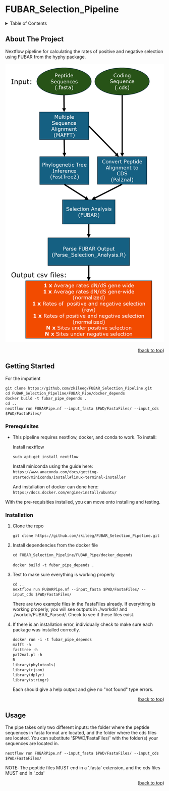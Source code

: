 # FUBAR_Selection_Pipeline





<!-- TABLE OF CONTENTS -->
<details>
  <summary>Table of Contents</summary>
  <ol>
    <li>
      <a href="#about-the-project">About The Project</a>
    </li>
    <li>
      <a href="#getting-started">Getting Started</a>
      <ul>
        <li><a href="#prerequisites">Prerequisites</a></li>
        <li><a href="#installation">Installation</a></li>
      </ul>
    </li>
    <li><a href="#usage">Usage</a></li>
  </ol>
</details>



<!-- ABOUT THE PROJECT -->
## About The Project

Nextflow pipeline for calculating the rates of positive and negative selection using FUBAR from the hyphy package. 


![Flowchart](https://github.com/zkileeg/FUBAR_Selection_Pipeline/blob/main/FUBAR_Pipe_Flowchart.png "Flowchart")

<p align="right">(<a href="#readme-top">back to top</a>)</p>





<!-- GETTING STARTED -->
## Getting Started
For the impatient

```
git clone https://github.com/zkileeg/FUBAR_Selection_Pipeline.git
cd FUBAR_Selection_Pipeline/FUBAR_Pipe/docker_depends
docker build -t fubar_pipe_depends .
cd ..
nextflow run FUBARPipe.nf --input_fasta $PWD/FastaFiles/ --input_cds $PWD/FastaFiles/
```

### Prerequisites

* This pipeline requires nextflow, docker, and conda to work. To install: 

  Install nextflow
  ```
  sudo apt-get install nextflow
  ```
  
  Install miniconda using the guide here:
  ``` https://www.anaconda.com/docs/getting-started/miniconda/install#linux-terminal-installer ```

  And installation of docker can done here:
  ```https://docs.docker.com/engine/install/ubuntu/```


With the pre-requisities installed, you can move onto installing and testing. 

### Installation
1. Clone the repo
   ```
   git clone https://github.com/zkileeg/FUBAR_Selection_Pipeline.git
   ```
3. Install dependencies from the docker file
   ```
   cd FUBAR_Selection_Pipeline/FUBAR_Pipe/docker_depends
   
   docker build -t fubar_pipe_depends .
   ```
4. Test to make sure everything is working properly
   ```
   cd ..
   nextflow run FUBARPipe.nf --input_fasta $PWD/FastaFiles/ --input_cds $PWD/FastaFiles/
   ```
   There are two example files in the FastaFiles already. If everything is working properly, you will see outputs in ./workdir/ and ./workdir/FUBAR_Parsed/. Check to see if these files exist. 
   
5. If there is an installation error, individually check to make sure each package was installed correctly. 
   ```
   docker run -i -t fubar_pipe_depends
   mafft -h
   fasttree -h
   pal2nal.pl -h
   R
   library(phylotools)
   library(rjson)
   library(dplyr)
   library(stringr)
   ```
   Each should give a help output and give no "not found" type errors. 

<p align="right">(<a href="#readme-top">back to top</a>)</p>



<!-- USAGE EXAMPLES -->
## Usage
The pipe takes only two different inputs: the folder where the peptide sequences in fasta format are located, and the folder where the cds files are located.
You can substitute '$PWD/FastaFiles/' with the folder(s) your sequences are located in. 


```
nextflow run FUBARPipe.nf --input_fasta $PWD/FastaFiles/ --input_cds $PWD/FastaFiles/
```

NOTE: The peptide files MUST end in a '.fasta' extension, and the cds files MUST end in '.cds' 
<p align="right">(<a href="#readme-top">back to top</a>)</p>


